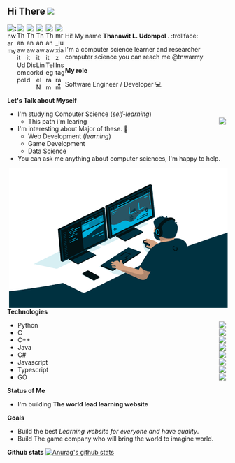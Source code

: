 ## Hi There <img src="https://media.giphy.com/media/hvRJCLFzcasrR4ia7z/giphy.gif" width="35px">

<!-- My Social Media -->

<!--Github-->
<a href="https://github.com/tnwarmy">
    <img align= "left" alt="tnwarmy"width="22px"
    src="https://cdn.jsdelivr.net/npm/simple-icons@3.12.4/icons/github.svg
" />
</a>

<!-- Facebook-->
<a href="https://www.facebook.com/I3lackman/">
    <img align= "left" alt="Thanawit Udompol"width="22px"
    src="https://cdn.jsdelivr.net/npm/simple-icons@3.12.4/icons/facebook.svg" />
</a>

<!-- Discord-->
<a href="">
  <img align="left" alt="Thanawit Discord" width="22px" src="https://cdn.jsdelivr.net/npm/simple-icons@v3/icons/discord.svg" />
</a>

<!-- LinkdeIN-->
<a href="https://www.linkedin.com/in/tanawich-udomphol-a34388186/">
  <img align="left" alt="Thanawit LinkdeIN" width="22px" src="https://cdn.jsdelivr.net/npm/simple-icons@v3/icons/linkedin.svg" />
</a>

<!-- Telegram-->
<a href="https://t.me/tnwarmy">
  <img align="left" alt="Thanawit Telegram" width="22px" src="https://cdn.jsdelivr.net/npm/simple-icons@v3/icons/telegram.svg" />
</a>

<!-- Instagram-->
<a href="https://www.instagram.com/mr_luxiaz/">
  <img align="left" alt="mr_luxiaz Instagram" width="22px" src="https://cdn.jsdelivr.net/npm/simple-icons@v3/icons/instagram.svg" />
</a>

<br>
Hi! My name <strong>Thanawit L. Udompol </strong>. :trollface:	

I'm a computer science learner and researcher computer science
you can reach me @tnwarmy
</br>

**My role**
* Software Engineer / Developer :computer:	

**Let's Talk about Myself**

- I'm studying Computer Science (*self-learning*)
  - This path i'm learing <a href=https://trello.com/b/sPmdvVG6/cs-knowledge-paths> <img align="right" src="https://cdn.jsdelivr.net/npm/simple-icons@3.12.4/icons/trello.svg" width="20px"> </a>
- I'm interesting about Major of these. :smiling_face_with_three_hearts:
    - Web Development (*learning*)
    - Game Development
    - Data Science
- You can ask me anything about computer sciences, I'm happy to help.

<!--Gif coding-->
<img align="right" alt="GIF" src="/code.gif" width="500" height="320" />

<!--Technologies-->
**Technologies**
- Python <img align="right" src="https://cdn.jsdelivr.net/npm/simple-icons@3.12.4/icons/python.svg" width="20px">
- C  <img align="right" src="https://cdn.jsdelivr.net/npm/simple-icons@3.12.4/icons/c.svg" width="20px">
- C++  <img align="right" src="https://cdn.jsdelivr.net/npm/simple-icons@3.12.4/icons/cplusplus.svg" width="20px">
- Java  <img align="right" src="https://cdn.jsdelivr.net/npm/simple-icons@3.12.4/icons/java.svg" width="20px">
- C#  <img align="right" src="https://cdn.jsdelivr.net/npm/simple-icons@3.12.4/icons/csharp.svg" width="20px">
- Javascript  <img align="right" src="https://cdn.jsdelivr.net/npm/simple-icons@3.12.4/icons/javascript.svg" width="20px">
- Typescript  <img align="right" src="https://cdn.jsdelivr.net/npm/simple-icons@3.12.4/icons/typescript.svg" width="20px">
- GO  <img align="right" src="https://cdn.jsdelivr.net/npm/simple-icons@3.12.4/icons/go.svg" width="20px">

**Status of Me**
- I'm building **The world lead learning website**  

**Goals**
* Build the best *Learning website for everyone and have quality*.
* Build The game company who will bring the world to imagine world.

**Github stats** 
[![Anurag's github stats](https://github-readme-stats.vercel.app/api?username=tnwarmy&show_icons=true&theme=synthwave)](https://github.com/anuraghazra/github-readme-stats)
